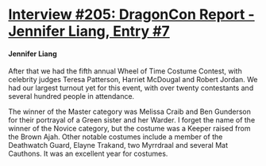 # [Interview #205: DragonCon Report - Jennifer Liang, Entry #7](https://www.theoryland.com/intvmain.php?i=205#7)

#### Jennifer Liang

After that we had the fifth annual Wheel of Time Costume Contest, with celebrity judges Teresa Patterson, Harriet McDougal and Robert Jordan. We had our largest turnout yet for this event, with over twenty contestants and several hundred people in attendance.

The winner of the Master category was Melissa Craib and Ben Gunderson for their portrayal of a Green sister and her Warder. I forget the name of the winner of the Novice category, but the costume was a Keeper raised from the Brown Ajah. Other notable costumes include a member of the Deathwatch Guard, Elayne Trakand, two Myrrdraal and several Mat Cauthons. It was an excellent year for costumes.

